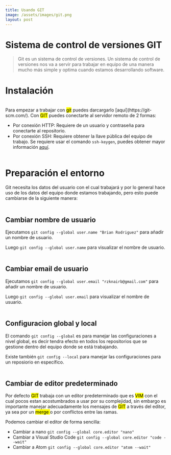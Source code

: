 ```yaml
---
title: Usando GIT
image: /assets/images/git.png
layout: post
---
```


# Sistema de control de versiones GIT

>Git es un sistema de control de versiones. Un sistema de control de versiones nos va a servir para trabajar en equipo de una manera mucho más simple y optima cuando estamos desarrollando software.

# Instalación
<br>
Para empezar a trabajar con <mark>git</mark> puedes darcargarlo [aquí](https://git-scm.com/). Con <mark>GIT</mark> puedes conectarte al servidor remoto de 2 formas:

+ Por conexión HTTP: Requiere de un usuario y contraseña para conectarte al repositorio.
+ Por conexión SSH: Requiere obtener la llave pública del equipo de trabajo. Se requiere usar el comando `ssh-keygen`, puedes obtener mayor información [aquí](https://www.ssh.com/ssh/keygen/).
<br><br>

# Preparación el entorno
Git necesita los datos del usuario con el cual trabajará y por lo general hace uso de los datos del equipo donde estamos trabajando, pero esto puede cambiarse de la siguiente manera:<br><br>

## <strong>Cambiar nombre de usuario</strong>
Ejecutamos `git config --global user.name "Brian Rodriguez"` para añadir un nombre de usuario.

Luego `git config --global user.name` para visualizar el nombre de usuario.
<br><br>

## <strong>Cambiar email de usuario</strong>
Ejecutamos `git config --global user.email "rzknairb@gmail.com"` para añadir un nombre de usuario.

Luego `git config --global user.email` para visualizar el nombre de usuario.
<br><br>

## <strong>Configuracion global y local</strong>
El comando `git config --global` es para manejar las configuraciones a nivel global, es decir tendra efecto en todos los repositorios que se gestione dentro del equipo donde se está trabajando. 

Existe también `git config --local` para manejar las configuraciones para un reposiorio en específico.
<br><br>

## <strong>Cambiar de editor predeterminado</strong>
Por defecto <mark>GIT</mark> trabaja con un editor predeterminado que es <mark>VIM</mark> con el cual pocos estan acostumbrados a usar por su complejidad, sin embargo es importante manejar adecuadamente los mensajes de <mark>GIT</mark> a través del editor, ya sea por un <mark> merge </mark> o por conflictos entre las ramas.

Podemos cambiar el editor de forma sencilla:

+ Cambiar a nano `git config --global core.editor "nano"`
+ Cambiar a Visual Studio Code `git config --global core.editor "code --wait"`
+ Cambiar a Atom `git config --global core.editor "atom --wait"`